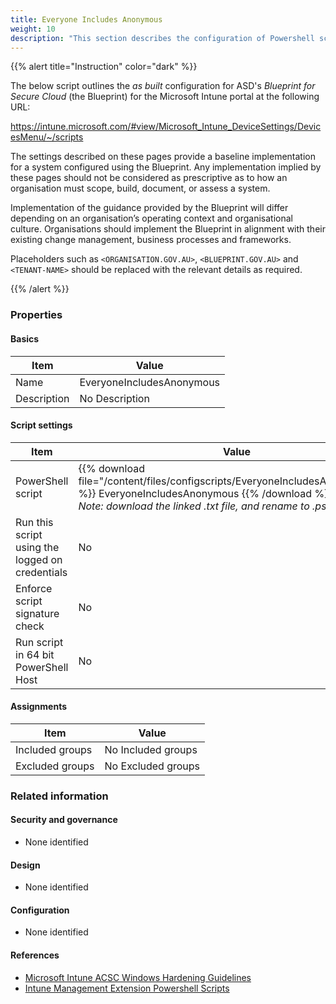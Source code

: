 ```yaml
---
title: Everyone Includes Anonymous
weight: 10
description: "This section describes the configuration of Powershell scripts within Microsoft Intune associated with systems built according to the guidance provided by ASD's Blueprint for Secure Cloud."
---
```


{{% alert title="Instruction" color="dark" %}}

The below script outlines the _as built_ configuration for ASD's _Blueprint for Secure Cloud_ (the Blueprint) for the Microsoft Intune portal at the following URL:

<https://intune.microsoft.com/#view/Microsoft_Intune_DeviceSettings/DevicesMenu/~/scripts>

The settings described on these pages provide a baseline implementation for a system configured using the Blueprint. Any implementation implied by these pages should not be considered as prescriptive as to how an organisation must scope, build, document, or assess a system.

Implementation of the guidance provided by the Blueprint will differ depending on an organisation’s operating context and organisational culture. Organisations should implement the Blueprint in alignment with their existing change management, business processes and frameworks.

Placeholders such as `<ORGANISATION.GOV.AU>`, `<BLUEPRINT.GOV.AU>` and `<TENANT-NAME>` should be replaced with the relevant details as required.

{{% /alert %}}

### Properties

#### Basics

| Item        | Value                     |
| ----------- | ------------------------- |
| Name        | EveryoneIncludesAnonymous |
| Description | No Description            |

#### Script settings

| Item                                            | Value                                                                                                                                                                                                        |
| ----------------------------------------------- | ------------------------------------------------------------------------------------------------------------------------------------------------------------------------------------------------------------ |
| PowerShell script                               | {{% download file="/content/files/configscripts/EveryoneIncludesAnonymous.txt" %}} EveryoneIncludesAnonymous {{% /download %}}.ps1 <br> _Note: download the linked .txt file, and rename to .ps1 for upload_ |
| Run this script using the logged on credentials | No                                                                                                                                                                                                           |
| Enforce script signature check                  | No                                                                                                                                                                                                           |
| Run script in 64 bit PowerShell Host            | No                                                                                                                                                                                                           |

#### Assignments

| Item            | Value              |
| --------------- | ------------------ |
| Included groups | No Included groups |
| Excluded groups | No Excluded groups |

### Related information

#### Security and governance

- None identified

#### Design

- None identified

#### Configuration

- None identified

#### References

- [Microsoft Intune ACSC Windows Hardening Guidelines](https://github.com/microsoft/Intune-ACSC-Windows-Hardening-Guidelines)
- [Intune Management Extension Powershell Scripts](https://docs.microsoft.com/mem/intune/apps/intune-management-extension)

